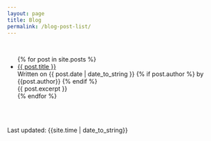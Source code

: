 ```yaml
---
layout: page
title: Blog
permalink: /blog-post-list/
---
```

<br>
<ul>
  {% for post in site.posts %}
      <li>
        <a href="{{ post.url }}" class="blog-post-title">{{ post.title }}</a>
        <div class="date">	
            Written on {{ post.date | date_to_string }} {% if post.author %} by {{post.author}} {% endif %}          	
       </div>	
      {{ post.excerpt }}
      </li>
  {% endfor %}
  </ul>

<br><br>
<div>Last updated: {{site.time | date_to_string}}</div>


